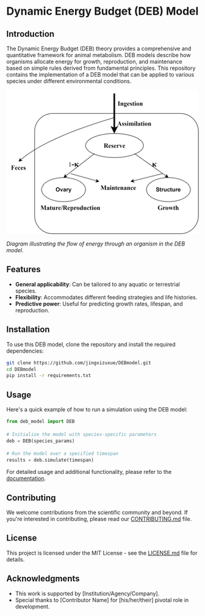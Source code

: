 # Dynamic Energy Budget (DEB) Model

## Introduction

The Dynamic Energy Budget (DEB) theory provides a comprehensive and quantitative framework for animal metabolism. DEB models describe how organisms allocate energy for growth, reproduction, and maintenance based on simple rules derived from fundamental principles. This repository contains the implementation of a DEB model that can be applied to various species under different environmental conditions.

![DEB Model Diagram](https://github.com/jingxizuxue/DEBmodel/blob/a07692d2e77f189eb12d3f07189434ff0395373c/DEBmodel.png?raw=true)

*Diagram illustrating the flow of energy through an organism in the DEB model.*

## Features

- **General applicability**: Can be tailored to any aquatic or terrestrial species.
- **Flexibility**: Accommodates different feeding strategies and life histories.
- **Predictive power**: Useful for predicting growth rates, lifespan, and reproduction.

## Installation

To use this DEB model, clone the repository and install the required dependencies:

```bash
git clone https://github.com/jingxizuxue/DEBmodel.git
cd DEBmodel
pip install -r requirements.txt
```

## Usage

Here's a quick example of how to run a simulation using the DEB model:

```python
from deb_model import DEB

# Initialize the model with species-specific parameters
deb = DEB(species_params)

# Run the model over a specified timespan
results = deb.simulate(timespan)
```

For detailed usage and additional functionality, please refer to the [documentation](path/to/your/documentation).

## Contributing

We welcome contributions from the scientific community and beyond. If you're interested in contributing, please read our [CONTRIBUTING.md](path/to/your/contributing.md) file.

## License

This project is licensed under the MIT License - see the [LICENSE.md](path/to/your/license.md) file for details.

## Acknowledgments

- This work is supported by [Institution/Agency/Company].
- Special thanks to [Contributor Name] for [his/her/their] pivotal role in development.


